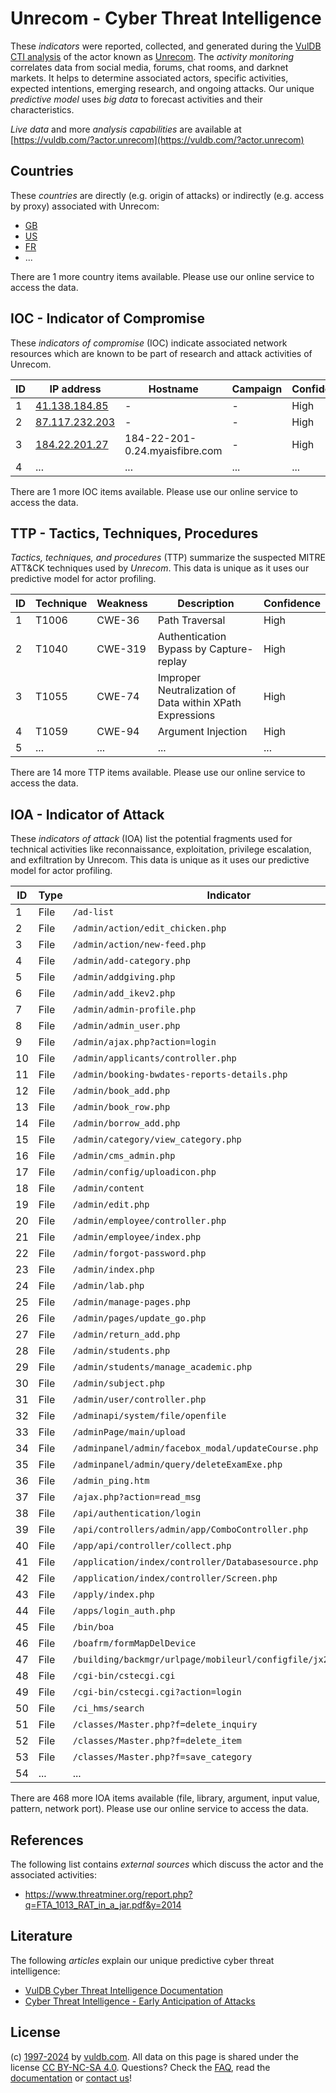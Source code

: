 # Unrecom - Cyber Threat Intelligence

These _indicators_ were reported, collected, and generated during the [VulDB CTI analysis](https://vuldb.com/?kb.cti) of the actor known as [Unrecom](https://vuldb.com/?actor.unrecom). The _activity monitoring_ correlates data from social media, forums, chat rooms, and darknet markets. It helps to determine associated actors, specific activities, expected intentions, emerging research, and ongoing attacks. Our unique _predictive model_ uses _big data_ to forecast activities and their characteristics.

_Live data_ and more _analysis capabilities_ are available at [https://vuldb.com/?actor.unrecom](https://vuldb.com/?actor.unrecom)

## Countries

These _countries_ are directly (e.g. origin of attacks) or indirectly (e.g. access by proxy) associated with Unrecom:

* [GB](https://vuldb.com/?country.gb)
* [US](https://vuldb.com/?country.us)
* [FR](https://vuldb.com/?country.fr)
* ...

There are 1 more country items available. Please use our online service to access the data.

## IOC - Indicator of Compromise

These _indicators of compromise_ (IOC) indicate associated network resources which are known to be part of research and attack activities of Unrecom.

ID | IP address | Hostname | Campaign | Confidence
-- | ---------- | -------- | -------- | ----------
1 | [41.138.184.85](https://vuldb.com/?ip.41.138.184.85) | - | - | High
2 | [87.117.232.203](https://vuldb.com/?ip.87.117.232.203) | - | - | High
3 | [184.22.201.27](https://vuldb.com/?ip.184.22.201.27) | 184-22-201-0.24.myaisfibre.com | - | High
4 | ... | ... | ... | ...

There are 1 more IOC items available. Please use our online service to access the data.

## TTP - Tactics, Techniques, Procedures

_Tactics, techniques, and procedures_ (TTP) summarize the suspected MITRE ATT&CK techniques used by _Unrecom_. This data is unique as it uses our predictive model for actor profiling.

ID | Technique | Weakness | Description | Confidence
-- | --------- | -------- | ----------- | ----------
1 | T1006 | CWE-36 | Path Traversal | High
2 | T1040 | CWE-319 | Authentication Bypass by Capture-replay | High
3 | T1055 | CWE-74 | Improper Neutralization of Data within XPath Expressions | High
4 | T1059 | CWE-94 | Argument Injection | High
5 | ... | ... | ... | ...

There are 14 more TTP items available. Please use our online service to access the data.

## IOA - Indicator of Attack

These _indicators of attack_ (IOA) list the potential fragments used for technical activities like reconnaissance, exploitation, privilege escalation, and exfiltration by Unrecom. This data is unique as it uses our predictive model for actor profiling.

ID | Type | Indicator | Confidence
-- | ---- | --------- | ----------
1 | File | `/ad-list` | Medium
2 | File | `/admin/action/edit_chicken.php` | High
3 | File | `/admin/action/new-feed.php` | High
4 | File | `/admin/add-category.php` | High
5 | File | `/admin/addgiving.php` | High
6 | File | `/admin/add_ikev2.php` | High
7 | File | `/admin/admin-profile.php` | High
8 | File | `/admin/admin_user.php` | High
9 | File | `/admin/ajax.php?action=login` | High
10 | File | `/admin/applicants/controller.php` | High
11 | File | `/admin/booking-bwdates-reports-details.php` | High
12 | File | `/admin/book_add.php` | High
13 | File | `/admin/book_row.php` | High
14 | File | `/admin/borrow_add.php` | High
15 | File | `/admin/category/view_category.php` | High
16 | File | `/admin/cms_admin.php` | High
17 | File | `/admin/config/uploadicon.php` | High
18 | File | `/admin/content` | High
19 | File | `/admin/edit.php` | High
20 | File | `/admin/employee/controller.php` | High
21 | File | `/admin/employee/index.php` | High
22 | File | `/admin/forgot-password.php` | High
23 | File | `/admin/index.php` | High
24 | File | `/admin/lab.php` | High
25 | File | `/admin/manage-pages.php` | High
26 | File | `/admin/pages/update_go.php` | High
27 | File | `/admin/return_add.php` | High
28 | File | `/admin/students.php` | High
29 | File | `/admin/students/manage_academic.php` | High
30 | File | `/admin/subject.php` | High
31 | File | `/admin/user/controller.php` | High
32 | File | `/adminapi/system/file/openfile` | High
33 | File | `/adminPage/main/upload` | High
34 | File | `/adminpanel/admin/facebox_modal/updateCourse.php` | High
35 | File | `/adminpanel/admin/query/deleteExamExe.php` | High
36 | File | `/admin_ping.htm` | High
37 | File | `/ajax.php?action=read_msg` | High
38 | File | `/api/authentication/login` | High
39 | File | `/api/controllers/admin/app/ComboController.php` | High
40 | File | `/app/api/controller/collect.php` | High
41 | File | `/application/index/controller/Databasesource.php` | High
42 | File | `/application/index/controller/Screen.php` | High
43 | File | `/apply/index.php` | High
44 | File | `/apps/login_auth.php` | High
45 | File | `/bin/boa` | Medium
46 | File | `/boafrm/formMapDelDevice` | High
47 | File | `/building/backmgr/urlpage/mobileurl/configfile/jx2_config.ini` | High
48 | File | `/cgi-bin/cstecgi.cgi` | High
49 | File | `/cgi-bin/cstecgi.cgi?action=login` | High
50 | File | `/ci_hms/search` | High
51 | File | `/classes/Master.php?f=delete_inquiry` | High
52 | File | `/classes/Master.php?f=delete_item` | High
53 | File | `/classes/Master.php?f=save_category` | High
54 | ... | ... | ...

There are 468 more IOA items available (file, library, argument, input value, pattern, network port). Please use our online service to access the data.

## References

The following list contains _external sources_ which discuss the actor and the associated activities:

* https://www.threatminer.org/report.php?q=FTA_1013_RAT_in_a_jar.pdf&y=2014

## Literature

The following _articles_ explain our unique predictive cyber threat intelligence:

* [VulDB Cyber Threat Intelligence Documentation](https://vuldb.com/?kb.cti)
* [Cyber Threat Intelligence - Early Anticipation of Attacks](https://www.scip.ch/en/?labs.20201022)

## License

(c) [1997-2024](https://vuldb.com/?kb.changelog) by [vuldb.com](https://vuldb.com/?kb.about). All data on this page is shared under the license [CC BY-NC-SA 4.0](https://creativecommons.org/licenses/by-nc-sa/4.0/). Questions? Check the [FAQ](https://vuldb.com/?kb.faq), read the [documentation](https://vuldb.com/?kb) or [contact us](https://vuldb.com/?contact)!
